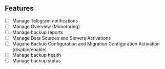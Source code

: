 ## Features

-   [ ] Manage Telegram notifications
-   [ ] Manage Overview (Monotoring)
-   [ ] Manage backup reports
-   [ ] Manage Data Sources and Servers Activations
-   [ ] Magane Backuo Configuration and Migration Configuration Activation (disable/enable)
-   [ ] Manage backup health
-   [ ] Manage backup status
